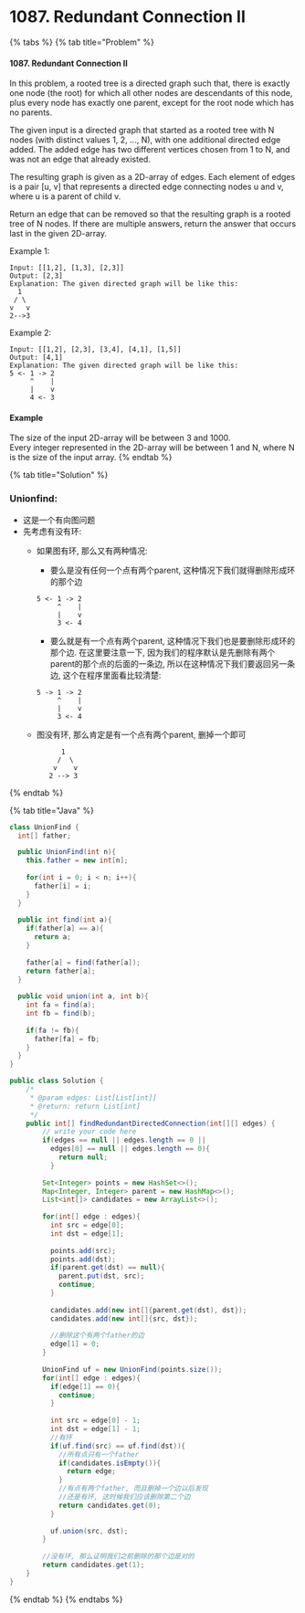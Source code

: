 # 1087. Redundant Connection II

{% tabs %}
{% tab title="Problem" %}
#### 1087. Redundant Connection II

In this problem, a rooted tree is a directed graph such that, there is exactly one node \(the root\) for which all other nodes are descendants of this node, plus every node has exactly one parent, except for the root node which has no parents.

The given input is a directed graph that started as a rooted tree with N nodes \(with distinct values 1, 2, ..., N\), with one additional directed edge added. The added edge has two different vertices chosen from 1 to N, and was not an edge that already existed.

The resulting graph is given as a 2D-array of edges. Each element of edges is a pair \[u, v\] that represents a directed edge connecting nodes u and v, where u is a parent of child v.

Return an edge that can be removed so that the resulting graph is a rooted tree of N nodes. If there are multiple answers, return the answer that occurs last in the given 2D-array.

Example 1:

```text
Input: [[1,2], [1,3], [2,3]]
Output: [2,3]
Explanation: The given directed graph will be like this:
  1
 / \
v   v
2-->3
```

Example 2:

```text
Input: [[1,2], [2,3], [3,4], [4,1], [1,5]]
Output: [4,1]
Explanation: The given directed graph will be like this:
5 <- 1 -> 2
     ^    |
     |    v
     4 <- 3
```

#### Example

The size of the input 2D-array will be between 3 and 1000.  
Every integer represented in the 2D-array will be between 1 and N, where N is the size of the input array.
{% endtab %}

{% tab title="Solution" %}
### Unionfind:

* 这是一个有向图问题
* 先考虑有没有环:
  * 如果图有环, 那么又有两种情况:

    * 要么是没有任何一个点有两个parent, 这种情况下我们就得删除形成环的那个边

    ```text
    5 <- 1 -> 2
         ^    | 
         |    v
         3 <- 4     
    ```

    * 要么就是有一个点有两个parent, 这种情况下我们也是要删除形成环的那个边. 在这里要注意一下, 因为我们的程序默认是先删除有两个parent的那个点的后面的一条边, 所以在这种情况下我们要返回另一条边, 这个在程序里面看比较清楚:

    ```text
    5 -> 1 -> 2
         ^    | 
         |    v
         3 <- 4  
    ```

  * 图没有环, 那么肯定是有一个点有两个parent, 删掉一个即可

    ```text
          1
         /  \
        v    v
       2 --> 3
    ```
{% endtab %}

{% tab title="Java" %}
```java
class UnionFind {
  int[] father;

  public UnionFind(int n){
    this.father = new int[n];
    
    for(int i = 0; i < n; i++){
      father[i] = i;
    }
  }
  
  public int find(int a){
    if(father[a] == a){
      return a;
    }
    
    father[a] = find(father[a]);
    return father[a];
  }
  
  public void union(int a, int b){
    int fa = find(a);
    int fb = find(b);
    
    if(fa != fb){
      father[fa] = fb;
    }
  }
}

public class Solution {
    /*
     * @param edges: List[List[int]]
     * @return: return List[int]
     */
    public int[] findRedundantDirectedConnection(int[][] edges) {
        // write your code here
        if(edges == null || edges.length == 0 ||
          edges[0] == null || edges.length == 0){
            return null;
          }
        
        Set<Integer> points = new HashSet<>();
        Map<Integer, Integer> parent = new HashMap<>();
        List<int[]> candidates = new ArrayList<>();
        
        for(int[] edge : edges){
          int src = edge[0];
          int dst = edge[1];
          
          points.add(src);
          points.add(dst);
          if(parent.get(dst) == null){
            parent.put(dst, src);
            continue;
          }
          
          candidates.add(new int[]{parent.get(dst), dst});
          candidates.add(new int[]{src, dst});
          
          //删除这个有两个father的边
          edge[1] = 0;
        }
          
        UnionFind uf = new UnionFind(points.size());
        for(int[] edge : edges){
          if(edge[1] == 0){
            continue;
          }
          
          int src = edge[0] - 1;
          int dst = edge[1] - 1;
          //有环
          if(uf.find(src) == uf.find(dst)){
            //所有点只有一个father
            if(candidates.isEmpty()){
              return edge;
            }
            //有点有两个father, 而且删掉一个边以后发现
            //还是有环, 这时候我们应该删除第二个边
            return candidates.get(0);
          }
          
          uf.union(src, dst);
        }
        
        //没有环, 那么证明我们之前删除的那个边是对的
        return candidates.get(1);
    }
}
```
{% endtab %}
{% endtabs %}



